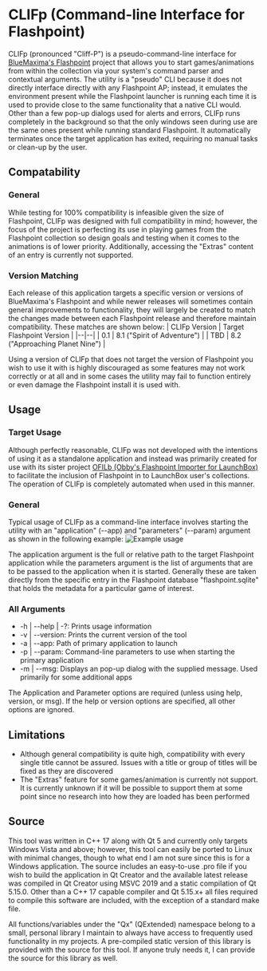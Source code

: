 # CLIFp (Command-line Interface for Flashpoint)
CLIFp (pronounced "Cliff-P") is a pseudo-command-line interface for [BlueMaxima's Flashpoint](https://bluemaxima.org/flashpoint/) project that allows you to start games/animations from within the collection via your system's command parser and contextual arguments. The utility is a "pseudo" CLI because it does not directly interface directly with any Flashpoint AP; instead, it emulates the environment 
present while the Flashpoint launcher is running each time it is used to provide close to the same functionality that a native CLI would. Other than a few pop-up dialogs used for alerts and errors, CLIFp runs completely in the background so that the only windows seen during use are the same ones present while running standard Flashpoint. It automatically terminates once the target application has exited, requiring no manual tasks or clean-up by the user. 

## Compatability
### General
While testing for 100% compatibility is infeasible given the size of Flashpoint, CLIFp was designed with full compatibility in mind; however, the focus of the project is perfecting its use in playing games from the Flashpoint collection so design goals and testing when it comes to the animations is of lower priority. Additionally, accessing the "Extras" content of an entry is currently not supported.

### Version Matching
Each release of this application targets a specific version or versions of BlueMaxima's Flashpoint and while newer releases will sometimes contain general improvements to functionality, they will largely be created to match the changes made between each Flashpoint release and therefore maintain compatibility. These matches are shown below:
| CLIFp Version | Target Flashpoint Version |
|--|--|
| 0.1 | 8.1 ("Spirit of Adventure") |
| TBD | 8.2 ("Approaching Planet Nine") |

Using a version of CLIFp that does not target the version of Flashpoint you wish to use it with is highly discouraged as some features may not work correctly or at all and in some cases the utility may fail to function entirely or even damage the Flashpoint install it is used with.

## Usage
### Target Usage
Although perfectly reasonable, CLIFp was not developed with the intentions of using it as a standalone application and instead was primarily created for use with its sister project [OFILb (Obby's Flashpoint Importer for LaunchBox)](https://github.com/oblivioncth/OFILb) to facilitate the inclusion of Flashpoint in to LaunchBox user's collections. The operation of CLIFp is completely automated when used in this manner.

### General
Typical usage of CLIFp as a command-line interface involves starting the utility with an "application" (--app) and "parameters" (--param) argument as shown in the following example: 
![Example usage](https://i.imgur.com/VawCM5Q.png)

The application argument is the full or relative path to the target Flashpoint application while the parameters argument is the list of arguments that are to be passed to the application when it is started. Generally these are taken directly from the specific entry in the Flashpoint database "flashpoint.sqlite" that holds the metadata for a particular game of interest.

### All Arguments

 - -h | --help | -?: Prints usage information
 -  -v | --version: Prints the current version of the tool
 -  -a | --app: Path of primary application to launch
 -  -p | --param: Command-line parameters to use when starting the primary application
 -  -m | --msg: Displays an pop-up dialog with the supplied message. Used primarily for some additional apps

The Application and Parameter options are required (unless using help, version, or msg). If the help or version options are specified, all other options are ignored.

## Limitations

 - Although general compatibility is quite high, compatibility with every single title cannot be assured. Issues with a title or group of titles will be fixed as they are discovered
 - The "Extras" feature for some games/animation is currently not support. It is currently unknown if it will be possible to support them at some point since no research into how they are loaded has been performed

## Source
This tool was written in C++ 17 along with Qt 5 and currently only targets Windows Vista and above; however, this tool can easily be ported to Linux with minimal changes, though to what end I am not sure since this is for a Windows application. The source includes an easy-to-use .pro file if you wish to build the application in Qt Creator and the available latest release was compiled in Qt Creator using MSVC 2019 and a static compilation of Qt 5.15.0. Other than a C++ 17 capable compiler and Qt 5.15.x+ all files required to compile this software are included, with the exception of a standard make file.

All functions/variables under the "Qx" (QExtended) namespace belong to a small, personal library I maintain to always have access to frequently used functionality in my projects. A pre-compiled static version of this library is provided with the source for this tool. If anyone truly needs it, I can provide the source for this library as well.
